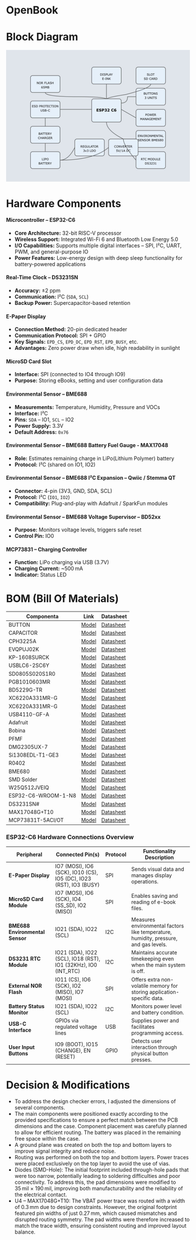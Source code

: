# OpenBook

# Block Diagram
![Diagrama](/Images/Diagram.jpg)

# Hardware Components
#### Microcontroller – ESP32-C6
- **Core Architecture:** 32-bit RISC-V processor  
- **Wireless Support:** Integrated Wi-Fi 6 and Bluetooth Low Energy 5.0  
- **I/O Capabilities:** Supports multiple digital interfaces – SPI, I²C, UART, PWM, and general-purpose IO  
- **Power Features:** Low-energy design with deep sleep functionality for battery-powered applications

#### Real-Time Clock – DS3231SN
- **Accuracy:** ±2 ppm  
- **Communication:** I²C (`SDA`, `SCL`)  
- **Backup Power:** Supercapacitor-based retention

#### E-Paper Display
- **Connection Method:** 20-pin dedicated header  
- **Communication Protocol:** SPI + GPIO  
- **Key Signals:** `EPD_CS`, `EPD_DC`, `EPD_RST`, `EPD_BUSY`, etc.  
- **Advantages:** Zero power draw when idle, high readability in sunlight

#### MicroSD Card Slot
- **Interface:** SPI (connected to IO4 through IO9)  
- **Purpose:** Storing eBooks, setting and user configuration data  

#### Environmental Sensor – BME688
- **Measurements:** Temperature, Humidity, Pressure and VOCs  
- **Interface:** I²C  
- **Pins:** `SDA` – IO1, `SCL` – IO2  
- **Power Supply:** 3.3V  
- **Default Address:** `0x76` 

#### Environmental Sensor – BME688 Battery Fuel Gauge - MAX17048
- **Role:** Estimates remaining charge in LiPo(Lithium Polymer) battery
- **Protocol:** I²C (shared on IO1, IO2)  

#### Environmental Sensor – BME688 I²C Expansion – Qwiic / Stemma QT
- **Connector:** 4-pin (3V3, GND, SDA, SCL)  
- **Protocol:** I²C (`IO1`, `IO2`)  
- **Compatibility:** Plug-and-play with Adafruit / SparkFun modules  

#### Environmental Sensor – BME688 Voltage Supervisor – BD52xx
- **Purpose:** Monitors voltage levels, triggers safe reset  
- **Control Pin:** IO0

#### MCP73831 – Charging Controller
- **Function:** LiPo charging via USB (3.7V)  
- **Charging Current:** ~500 mA  
- **Indicator:** Status LED  

# BOM (Bill Of Materials)

| Componenta | Link | Datasheet |
|-----------|--------------|-----------|
| BUTTON | [Model](https://industry.panasonic.com/global/en/products/control/switch/light-touch/number/evqpuj02k) | [Datasheet](https://www.lcsc.com/datasheet/lcsc_datasheet_2201121800_PANASONIC-EVQPUJ02K_C2936858.pdf) |
| CAPACITOR | [Model](https://componentsearchengine.com/part-view/R0402%201%25%20100%20K%20(RC0402FR-07100KL)/YAGEO) | [Datasheet](//efaidnbmnnnibpcajpcglclefindmkaj/https://www.resistor.com/assets/pdf/0402tstd.pdf) |
| CPH3225A | [Model](https://www.snapeda.com/parts/CPH3225A/Seiko+Instruments/view-part/?ref=eda) | [Datasheet](https://octopart.com/datasheet/cph3225a-seiko-25340571) |
| EVQPUJ02K | [Model](https://industry.panasonic.com/global/en/products/control/switch/light-touch/number/evqpuj02k) | [Datasheet](https://www.lcsc.com/datasheet/lcsc_datasheet_2201121800_PANASONIC-EVQPUJ02K_C2936858.pdf) |
| KP-1608SURCK | [Model](https://www.snapeda.com/parts/KP-1608SURCK/Kingbright/view-part/?ref=search&t=LED%200603) | [Datasheet](//efaidnbmnnnibpcajpcglclefindmkaj/https://media.elv.com/file/107153_led_surck1608_data.pdf) |
| USBLC6-2SC6Y | [Model](https://www.snapeda.com/parts/USBLC6-2SC6Y/STMicroelectronics/view-part/?ref=eda) | [Datasheet](https://www.digikey.com/en/htmldatasheets/production/1375342/0/0/1/usblc6-2sc6y) |
| SD0805S020S1R0 | [Model](https://ro.mouser.com/ProductDetail/KYOCERA-AVX/SD0805S020S1R0?qs=jCA%252BPfw4LHbpkAoSnwrdjw%3D%3D) | [Datasheet](https://www.alldatasheet.com/view.jsp?Searchword=SD0805S&sField=2) |
| PGB1010603MR | [Model](https://www.snapeda.com/parts/PGB1010603MR/Littelfuse/view-part/?ref=eda) | [Datasheet](https://www.alldatasheet.com/view.jsp?Searchword=Pgb1010603mr&gad_source=1&gbraid=0AAAAADcdDU8aYfZtfJfdZ9I5j6RwZ_cbA&gclid=Cj0KCQjwqcO_BhDaARIsACz62vOPBOBe0eOh5gDUFkkKl4JBcbmoFZYtJ8BOnbaWqr_BuUCcVWvbutAaAmGkEALw_wcB) |
| BD5229G-TR  | [Model](https://componentsearchengine.com/part-view/BD5229G-TR/ROHM%20Semiconductor) | [Datasheet](https://www.lcsc.com/datasheet/lcsc_datasheet_2201131330_ROHM-Semicon-BD5229G-TR_C962636.pdf) |
| XC6220A331MR-G | [Model](https://componentsearchengine.com/part-view/XC6220A331MR-G/Torex) | [Datasheet](https://www.alldatasheet.com/view.jsp?Searchword=Xc6220&gad_source=1&gbraid=0AAAAADcdDU8aYfZtfJfdZ9I5j6RwZ_cbA&gclid=Cj0KCQjwqcO_BhDaARIsACz62vPS06NB6tLgniZzfaVpKNu1m811BNk6AEPfg4DbP6f5S8QWA_pW_UQaAv-0EALw_wcB) |
| XC6220A331MR-G | [Model](https://componentsearchengine.com/part-view/XC6220A331MR-G/Torex) | [Datasheet](https://www.alldatasheet.com/view.jsp?Searchword=Xc6220&gad_source=1&gbraid=0AAAAADcdDU8aYfZtfJfdZ9I5j6RwZ_cbA&gclid=Cj0KCQjwqcO_BhDaARIsACz62vMO5_aHsn35cIZBK6oCFuB_WOxz_zKu4yOHJ69-EnaUd5Jfas_Avm8aAuk5EALw_wcB) |
| USB4110-GF-A  | [Model](https://componentsearchengine.com/part-view/USB4110-GF-A/GCT%20(GLOBAL%20CONNECTOR%20TECHNOLOGY)) | [Datasheet](//efaidnbmnnnibpcajpcglclefindmkaj/https://gct.co/files/drawings/usb4110.pdf) |
| Adafruit | [Model](https://eu.mouser.com/ProductDetail/Adafruit/4208?qs=PzGy0jfpSMtbScLbr0L5dw%3D%3D) | [Datasheet](https://www.arrow.com/en/manufacturers/adafruit-industries/datasheets) |
| Bobina | [Model](https://store.comet.srl.ro/Catalogue/Product/43497/) | [Datasheet](https://www.scribd.com/document/814581278/Datasheet-Bobina) |
| PFMF | [Model](https://www.mouser.co.uk/ProductDetail/EPCOS-TDK/B72520T0350K062?qs=dEfas%2FXlABIszF52uu7vrg%3D%3D) | [Datasheet](https://ro.mouser.com/c/ds/circuit-protection/thermistors/resettable-fuses-pptc/?m=Schurter&series=PFMF) |
| DMG2305UX-7 | [Model](https://componentsearchengine.com/part-view/DMG2305UX-7/Diodes%20Incorporated) | [Datasheet](//efaidnbmnnnibpcajpcglclefindmkaj/https://www.mouser.com/datasheet/2/115/DMG2305UX-266242.pdf?srsltid=AfmBOop22k34YTJJra1xubiU6LPiN4M4JlcWbRoSNdxSGFak8uWgXPpK) |
| Si1308EDL-T1-GE3 | [Model](https://componentsearchengine.com/part-view/SI1308EDL-T1-GE3/Vishay) | [Datasheet](https://www.alldatasheet.com/view.jsp?Searchword=Si1308edl&gad_source=1&gbraid=0AAAAADcdDU-px713ONYSnQ2O-gcwqYcFq&gclid=Cj0KCQjwqcO_BhDaARIsACz62vN_Nz3MJOc6J_03gnVBm7aSqC8v9wyP0VD-iRKP-gFrYgdhLi99I14aAlVJEALw_wcB) |
| R0402 | [Model](https://componentsearchengine.com/part-view/R0402%201%25%20100%20K%20(RC0402FR-07100KL)/YAGEO) | [Datasheet](//efaidnbmnnnibpcajpcglclefindmkaj/https://www.resistor.com/assets/pdf/0402tstd.pdf) |
| BME680 | [Model](https://www.snapeda.com/parts/BME680/Bosch/view-part/?welcome=home) | [Datasheet](//efaidnbmnnnibpcajpcglclefindmkaj/https://www.bosch-sensortec.com/media/boschsensortec/downloads/datasheets/bst-bme680-ds001.pdf) |
| SMD Solder | [Model](https://grabcad.com/library/solder-jumpers-1) | [Datasheet]() |
| W25Q512JVEIQ | [Model](https://www.snapeda.com/parts/ESP32-C6-WROOM-1-N8/Espressif+Systems/view-part/?ref=eda) | [Datasheet](//efaidnbmnnnibpcajpcglclefindmkaj/https://www.mouser.com/datasheet/2/949/W25Q512JV_SPI_RevB_06252019_KMS-2487502.pdf?srsltid=AfmBOoquExqDVgxEELF9CzuOGxHos0CD1nQDROHD6Eebdm2foNzqozqU) |
| ESP32-C6-WROOM-1-N8 | [Model](https://www.snapeda.com/parts/ESP32-C6-WROOM-1-N8/Espressif+Systems/view-part/?ref=eda) | [Datasheet](//efaidnbmnnnibpcajpcglclefindmkaj/https://www.mouser.com/catalog/specsheets/Espressif_ESP32_C6_WROOM_1%20_Datasheet_V0.1_PRELIMINARY_en.pdf?srsltid=AfmBOooHQKNitqODRaaPjoZInfWKTacDER1t5uRK6sKqT13TrzvVo_B7) |
| DS3231SN# | [Model](https://www.snapeda.com/parts/DS3231SN%23/Analog+Devices/view-part/?ref=eda) | [Datasheet](https://www.alldatasheet.com/view.jsp?Searchword=Ds3231sn%20datasheet&gad_source=1&gbraid=0AAAAADcdDU-Gy9URfMxGmqiPg7ci5L3wR&gclid=Cj0KCQjwqcO_BhDaARIsACz62vMkK3ETSnW2w7mo0Fa-wgWJGn89AxWCyIND6k5X8MmoPl6hv6VWwT8aAiS-EALw_wcB) |
| MAX17048G+T10 | [Model](https://www.snapeda.com/parts/MAX17048G+T10/Analog+Devices/view-part/?ref=eda) | [Datasheet](https://www.alldatasheet.com/view.jsp?Searchword=Max17048&gad_source=1&gbraid=0AAAAADcdDU8aYfZtfJfdZ9I5j6RwZ_cbA&gclid=Cj0KCQjwqcO_BhDaARIsACz62vNa9xrVfzjCjADRwXD0RBbo4Nret3ywwteDGLJKZui8ZL8KdVlTE7caAvQxEALw_wcB) |
| MCP73831T-5ACI/OT | [Model](https://www.mouser.co.uk/ProductDetail/Microchip-Technology/MCP73831T-5ACI-OT?qs=hH%252BOa0VZEiAcgAcEkuamXg%3D%3D) | [Datasheet](//efaidnbmnnnibpcajpcglclefindmkaj/https://ww1.microchip.com/downloads/en/DeviceDoc/MCP73831-Family-Data-Sheet-DS20001984H.pdf) |

### ESP32-C6 Hardware Connections Overview  

| **Peripheral**               | **Connected Pin(s)**                                             | **Protocol** | **Functionality Description** |
|-----------------------------|------------------------------------------------------------------|--------------|-------------------------------|
| **E-Paper Display**         | IO7 (MOSI), IO6 (SCK), IO10 (CS), IO5 (DC), IO23 (RST), IO3 (BUSY) | SPI          | Sends visual data and manages display operations. |
| **MicroSD Card Module**     | IO7 (MOSI), IO6 (SCK), IO4 (SS_SD), IO2 (MISO)                   | SPI          | Enables saving and reading of e-book files. |
| **BME688 Environmental Sensor** | IO21 (SDA), IO22 (SCL)                                        | I2C          | Measures environmental factors like temperature, humidity, pressure, and gas levels. |
| **DS3231 RTC Module**       | IO21 (SDA), IO22 (SCL), IO18 (RST), IO1 (32KHz), IO0 (INT_RTC)   | I2C          | Maintains accurate timekeeping even when the main system is off. |
| **External NOR Flash**      | IO11 (CS), IO6 (SCK), IO2 (MISO), IO7 (MOSI)                     | SPI          | Offers extra non-volatile memory for storing application-specific data. |
| **Battery Status Monitor**  | IO21 (SDA), IO22 (SCL)                                           | I2C          | Monitors power level and battery condition. |
| **USB-C Interface**         | GPIOs via regulated voltage lines                                | USB          | Supplies power and facilitates programming access. |
| **User Input Buttons**      | IO9 (BOOT), IO15 (CHANGE), EN (RESET)                            | GPIO         | Detects user interaction through physical button presses. |


# Decision & Modifications
- To address the design checker errors, I adjusted the dimensions of several components.
- The main components were positioned exactly according to the provided specifications to ensure a perfect match between the PCB dimensions and the case. Component placement was carefully planned to allow for efficient routing. The battery was placed in the remaining free space within the case.
- A ground plane was created on both the top and bottom layers to improve signal integrity and reduce noise.
- Routing was performed on both the top and bottom layers. Power traces were placed exclusively on the top layer to avoid the use of vias.
- Diodes (SMD-Hole): The initial footprint included through-hole pads that were too narrow, potentially leading to soldering difficulties and poor connectivity. To address this, the pad dimensions were modified to 35 mil × 190 mil, improving both manufacturability and the reliability of the electrical contact.
- U4 – MAX17048G+T10: The VBAT power trace was routed with a width of 0.3 mm due to design constraints. However, the original footprint featured pin widths of just 0.27 mm, which caused mismatches and disrupted routing symmetry. The pad widths were therefore increased to match the trace width, ensuring consistent routing and improved layout balance.
